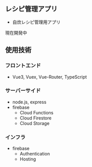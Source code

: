 ## レシピ管理アプリ
- 自炊レシピ管理用アプリ

現在開発中

## 使用技術
### フロントエンド
- Vue3, Vuex, Vue-Router, TypeScript

### サーバーサイド
- node.js, express
- firebase
  - Cloud Functions
  - Cloud Firestore
  - Cloud Storage

### インフラ
- firebase
  - Authentication
  - Hosting